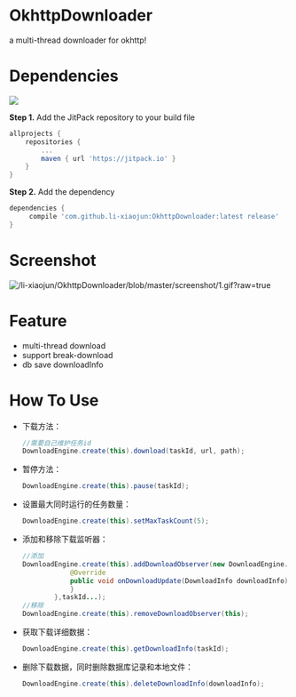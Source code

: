 # OkhttpDownloader
a multi-thread downloader for okhttp!



# Dependencies

[![](https://jitpack.io/v/li-xiaojun/OkhttpDownloader.svg)](https://jitpack.io/#li-xiaojun/OkhttpDownloader)

**Step 1.** Add the JitPack repository to your build file

```groovy
allprojects {
	repositories {
		...
		maven { url 'https://jitpack.io' }
	}
}
```

**Step 2.** Add the dependency

```groovy
dependencies {
	 compile 'com.github.li-xiaojun:OkhttpDownloader:latest release'
}
```



# Screenshot

![/li-xiaojun/OkhttpDownloader/blob/master/screenshot/1.gif?raw=true]()





# Feature

- multi-thread download
- support break-download
- db save downloadInfo





# How To Use

- 下载方法：

  ```java
  //需要自己维护任务id
  DownloadEngine.create(this).download(taskId, url, path);
  ```

- 暂停方法：

  ```java
  DownloadEngine.create(this).pause(taskId);
  ```

- 设置最大同时运行的任务数量：

  ```java
  DownloadEngine.create(this).setMaxTaskCount(5);
  ```

- 添加和移除下载监听器：

  ```java
  //添加
  DownloadEngine.create(this).addDownloadObserver(new DownloadEngine.DownloadObserver() {
              @Override
              public void onDownloadUpdate(DownloadInfo downloadInfo) {
              }
          },taskId...);
  //移除
  DownloadEngine.create(this).removeDownloadObserver(this);
  ```

- 获取下载详细数据：

  ```java
  DownloadEngine.create(this).getDownloadInfo(taskId);
  ```

- 删除下载数据，同时删除数据库记录和本地文件：

  ```java
  DownloadEngine.create(this).deleteDownloadInfo(downloadInfo);
  ```

  ​